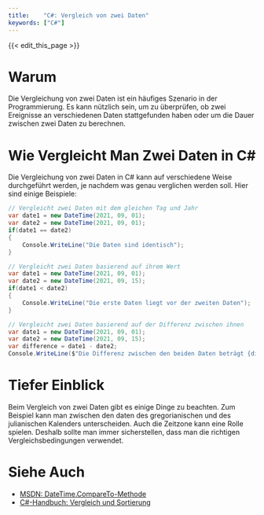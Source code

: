 ```yaml
---
title:    "C#: Vergleich von zwei Daten"
keywords: ["C#"]
---
```


{{< edit_this_page >}}

# Warum

Die Vergleichung von zwei Daten ist ein häufiges Szenario in der Programmierung. Es kann nützlich sein, um zu überprüfen, ob zwei Ereignisse an verschiedenen Daten stattgefunden haben oder um die Dauer zwischen zwei Daten zu berechnen.

# Wie Vergleicht Man Zwei Daten in C#

Die Vergleichung von zwei Daten in C# kann auf verschiedene Weise durchgeführt werden, je nachdem was genau verglichen werden soll. Hier sind einige Beispiele:

```C#
// Vergleicht zwei Daten mit dem gleichen Tag und Jahr
var date1 = new DateTime(2021, 09, 01);
var date2 = new DateTime(2021, 09, 01);
if(date1 == date2)
{
    Console.WriteLine("Die Daten sind identisch");
}
```

```C#
// Vergleicht zwei Daten basierend auf ihrem Wert
var date1 = new DateTime(2021, 09, 01);
var date2 = new DateTime(2021, 09, 15);
if(date1 < date2)
{
    Console.WriteLine("Die erste Daten liegt vor der zweiten Daten");
}
```

```C#
// Vergleicht zwei Daten basierend auf der Differenz zwischen ihnen
var date1 = new DateTime(2021, 09, 01);
var date2 = new DateTime(2021, 09, 15);
var difference = date1 - date2;
Console.WriteLine($"Die Differenz zwischen den beiden Daten beträgt {difference.TotalDays} Tage");
```

# Tiefer Einblick

Beim Vergleich von zwei Daten gibt es einige Dinge zu beachten. Zum Beispiel kann man zwischen den daten des gregorianischen und des julianischen Kalenders unterscheiden. Auch die Zeitzone kann eine Rolle spielen. Deshalb sollte man immer sicherstellen, dass man die richtigen Vergleichsbedingungen verwendet.

# Siehe Auch

- [MSDN: DateTime.CompareTo-Methode](https://docs.microsoft.com/en-us/dotnet/api/system.datetime.compareto?view=net-5.0)
- [C#-Handbuch: Vergleich und Sortierung](https://docs.microsoft.com/de-de/dotnet/csharp/programming-guide/statements-expressions-operators/how-to-compare-strings)